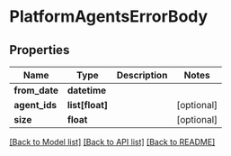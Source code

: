 # PlatformAgentsErrorBody

## Properties
Name | Type | Description | Notes
------------ | ------------- | ------------- | -------------
**from_date** | **datetime** |  | 
**agent_ids** | **list[float]** |  | [optional] 
**size** | **float** |  | [optional] 

[[Back to Model list]](../README.md#documentation-for-models) [[Back to API list]](../README.md#documentation-for-api-endpoints) [[Back to README]](../README.md)

